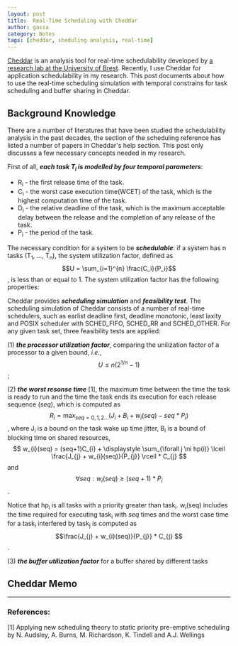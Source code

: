 ```yaml
---
layout: post
title:  Real-Time Scheduling with Cheddar
author: gassa
category: Notes
tags: [cheddar, sheduling analysis, real-time]
---
```


[Cheddar](https://beru.univ-brest.fr/~singhoff/cheddar/) is an analysis tool
for real-time schedulability developed by [a research lab at the University of
Brest](http://www.lab-sticc.fr/en/index/). Recently, I use Cheddar for
application schedulability in my research. This post documents about how to use
the real-time scheduling simulation with temporal constrains for task
scheduling and buffer sharing in Cheddar.


## Background Knowledge

There are a number of literatures that have been studied the schedulability
analysis in the past decades, the section of the scheduling reference has
listed a number of papers in Cheddar's help section. This post only discusses a
few necessary concepts needed in my research.

First of all, ***each task T<sub>i</sub> is modelled by four temporal
parameters***:

* R<sub>i</sub> - the first release time of the task.
* C<sub>i</sub> - the worst case execution time(WCET) of the task, which is the
  highest computation time of the task.
* D<sub>i</sub> - the relative deadline of the task, which is the maximum
  acceptable delay between the release and the completion of any release of the
  task.
* P<sub>i</sub> - the period of the task.

The necessary condition for a system to be ***schedulable***: if a system has n
tasks (T<sub>1</sub>, ..., T<sub>n</sub>), the system utilization factor,
defined as $$U = \sum_{i=1}^{n} \frac{C_i}{P_i}$$, is less than or equal to 1.
The system utilization factor has the following properties:

Cheddar provides ***scheduling simulation*** and ***feasibility test***. The
scheduling simulation of Cheddar consists of a number of real-time schedulers,
such as earlist deadline first, deadline monotonic, least laxity and POSIX
scheduler with SCHED_FIFO, SCHED_RR and SCHED_OTHER. For any given task set,
three feasibility tests are applied:

(1) ___the processor utilization factor___, comparing the unilization factor of
a processor to a given bound, *i.e.*, $$ U \leq n(2^{1/n}-1)$$;

(2) ___the worst resonse time___ [1], the maximum time between the time the
task is ready to run and the time the task ends its execution for each release
sequence (*seq*), which is computed as $$ R_{i} = \displaystyle
\max_{seq=0,1,2...} (J_{i} + B_{i} + w_{i}(seq) - seq * P_{i}) $$, where
J<sub>i</sub> is a bound on the task wake up time jitter, B<sub>i</sub> is a
bound of blocking time on shared resources, $$ w_{i}(seq) = (seq+1)C_{i} +
\displaystyle \sum_{\forall j \ni hp(i)} \lceil \frac{J_{j} +
w_{i}(seq)}{P_{j}} \rceil * C_{j} $$ and $$ \forall seq: w_{i}(seq) \geq
(seq+1) * P_{i} $$.

Notice that hp<sub>i</sub> is all tasks with a priority greater than
task<sub>i</sub>. w<sub>i</sub>(seq) includes the time required for executing
task<sub>i</sub> with *seq* times and the worst case time for a
task<sub>i</sub> interfered by task<sub>j</sub> is computed as $$\frac{J_{j} +
w_{i}(seq)}{P_{j}} * C_{j} $$.

(3) ___the buffer utilization factor___ for a buffer shared by different tasks




## Cheddar Memo


---
### References:
[1] Applying new scheduling theory to static priority pre-emptive scheduling by
N. Audsley, A. Burns, M. Richardson, K. Tindell and A.J. Wellings
